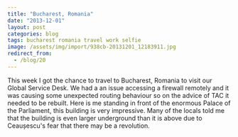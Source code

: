 ```yaml
---
title: "Bucharest, Romania"
date: "2013-12-01"
layout: post
categories: blog
tags: bucharest romania travel work selfie
image: /assets/img/import/938cb-20131201_12183911.jpg
redirect_from:
  - /blog/20
---
```


This week I got the chance to travel to Bucharest, Romania to visit our Global Service Desk. We had a an issue accessing a firewall remotely and it was causing some unexpected routing behaviour so on the advice of TAC it needed to be rebuilt. Here is me standing in front of the enormous Palace of the Parliament, this building is very impressive. Many of the locals told me that the building is even larger underground than it is above due to Ceaușescu's fear that there may be a revolution.
